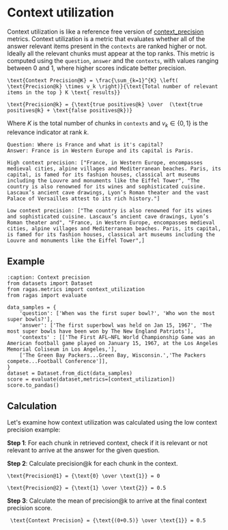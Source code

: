 # Context utilization

Context utilization is like a reference free version of [context_precision](context_precision.md) metrics. Context utilization is a metric that evaluates whether all of the answer relevant items present in the `contexts` are ranked higher or not. Ideally all the relevant chunks must appear at the top ranks. This metric is computed using the `question`, `answer` and the `contexts`, with values ranging between 0 and 1, where higher scores indicate better precision. 


```{math}
\text{Context Precision@K} = \frac{\sum_{k=1}^{K} \left( \text{Precision@k} \times v_k \right)}{\text{Total number of relevant items in the top } K \text{ results}}
````

```{math}
\text{Precision@k} = {\text{true positives@k} \over  (\text{true positives@k} + \text{false positives@k})}
````


Where $K$ is the total number of chunks in `contexts` and $v_k \in \{0, 1\}$ is the relevance indicator at rank $k$.

```{hint}
Question: Where is France and what is it's capital?
Answer: France is in Western Europe and its capital is Paris.

High context precision: ["France, in Western Europe, encompasses medieval cities, alpine villages and Mediterranean beaches. Paris, its capital, is famed for its fashion houses, classical art museums including the Louvre and monuments like the Eiffel Tower", "The country is also renowned for its wines and sophisticated cuisine. Lascaux’s ancient cave drawings, Lyon’s Roman theater and the vast Palace of Versailles attest to its rich history."]  

Low context precision: ["The country is also renowned for its wines and sophisticated cuisine. Lascaux’s ancient cave drawings, Lyon’s Roman theater and", "France, in Western Europe, encompasses medieval cities, alpine villages and Mediterranean beaches. Paris, its capital, is famed for its fashion houses, classical art museums including the Louvre and monuments like the Eiffel Tower",]
```

## Example

```{code-block} python
:caption: Context precision
from datasets import Dataset 
from ragas.metrics import context_utilization
from ragas import evaluate

data_samples = {
    'question': ['When was the first super bowl?', 'Who won the most super bowls?'],
    'answer': ['The first superbowl was held on Jan 15, 1967', 'The most super bowls have been won by The New England Patriots'],
    'contexts' : [['The First AFL–NFL World Championship Game was an American football game played on January 15, 1967, at the Los Angeles Memorial Coliseum in Los Angeles,'], 
    ['The Green Bay Packers...Green Bay, Wisconsin.','The Packers compete...Football Conference']],
}
dataset = Dataset.from_dict(data_samples)
score = evaluate(dataset,metrics=[context_utilization])
score.to_pandas()
```

## Calculation 

Let's examine how context utilization was calculated using the low context precision example:

**Step 1**: For each chunk in retrieved context, check if it is relevant or not relevant to arrive at the answer for the given question.

**Step 2**: Calculate precision@k for each chunk in the context.

```{math}
\text{Precision@1} = {\text{0} \over \text{1}} = 0
````

```{math}
\text{Precision@2} = {\text{1} \over \text{2}} = 0.5
````

**Step 3**: Calculate the mean of precision@k to arrive at the final context precision score.

```{math}
 \text{Context Precision} = {\text{(0+0.5)} \over \text{1}} = 0.5
```
